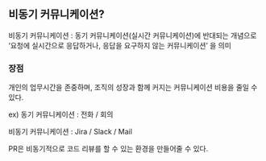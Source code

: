 ## 비동기 커뮤니케이션?
비동기 커뮤니케이션 : 동기 커뮤니케이션(실시간 커뮤니케이션)에 반대되는 개념으로 ‘요청에 실시간으로 응답하거나, 응답을 요구하지 않는 커뮤니케이션’ 을 의미

### 장점
개인의 업무시간을 존중하며, 조직의 성장과 함께 커지는 커뮤니케이션 비용을 줄일 수 있다.

ex)
동기 커뮤니케이션 : 전화 / 회의

비동기 커뮤니케이션 : Jira / Slack / Mail

PR은 비동기적으로 코드 리뷰를 할 수 있는 환경을 만들어줄 수 있다.
